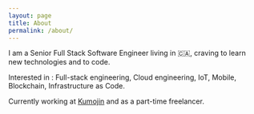 ```yaml
---
layout: page
title: About
permalink: /about/
---
```


I am a Senior Full Stack Software Engineer living in 🇨🇦, craving to learn new technologies and to code.

Interested in : Full-stack engineering, Cloud engineering, IoT, Mobile, Blockchain, Infrastructure as Code.

Currently working at [Kumojin](https://kumojin.com/en/) and as a part-time freelancer.
